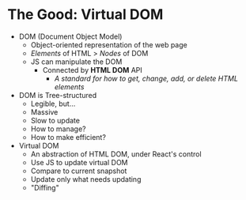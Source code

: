 # The Good: Virtual DOM

- DOM (Document Object Model)
  - Object-oriented representation of the web page
  - *Elements* of HTML > *Nodes* of DOM
  - JS can manipulate the DOM
    - Connected by **HTML DOM** API
      - *A standard for how to get, change, add, or delete HTML elements*
- DOM is Tree-structured
  - Legible, but...
  - Massive
  - Slow to update
  - How to manage?
  - How to make efficient?
- Virtual DOM
  - An abstraction of HTML DOM, under React's control
  - Use JS to update virtual DOM
  - Compare to current snapshot
  - Update only what needs updating
  - "Diffing"
